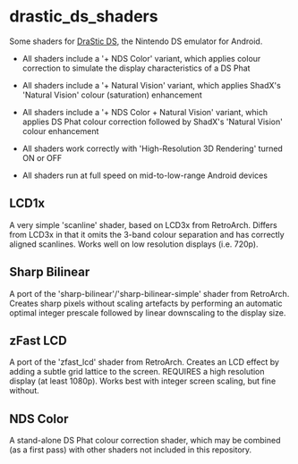 # drastic_ds_shaders

Some shaders for [DraStic DS](https://play.google.com/store/apps/details?id=com.dsemu.drastic&hl=en_GB), the Nintendo DS emulator for Android.

- All shaders include a '+ NDS Color' variant, which applies colour correction to simulate the display characteristics of a DS Phat

- All shaders include a '+ Natural Vision' variant, which applies ShadX's 'Natural Vision' colour (saturation) enhancement

- All shaders include a '+ NDS Color + Natural Vision' variant, which applies DS Phat colour correction followed by ShadX's 'Natural Vision' colour enhancement

- All shaders work correctly with 'High-Resolution 3D Rendering' turned ON or OFF

- All shaders run at full speed on mid-to-low-range Android devices

## LCD1x

A very simple 'scanline' shader, based on LCD3x from RetroArch. Differs from LCD3x in that it omits the 3-band colour separation and has correctly aligned scanlines. Works well on low resolution displays (i.e. 720p).

## Sharp Bilinear

A port of the 'sharp-bilinear'/'sharp-bilinear-simple' shader from RetroArch. Creates sharp pixels without scaling artefacts by performing an automatic optimal integer prescale followed by linear downscaling to the display size.

## zFast LCD

A port of the 'zfast_lcd' shader from RetroArch. Creates an LCD effect by adding a subtle grid lattice to the screen. REQUIRES a high resolution display (at least 1080p). Works best with integer screen scaling, but fine without.

## NDS Color

A stand-alone DS Phat colour correction shader, which may be combined (as a first pass) with other shaders not included in this repository.

